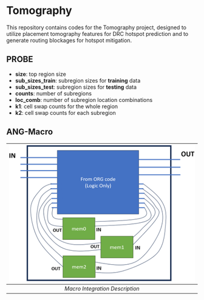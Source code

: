 # Tomography
This repository contains codes for the Tomography project, designed to utilize placement tomography features for DRC hotspot prediction and to generate routing blockages for hotspot mitigation.

## PROBE

  - **size**: top region size
  - **sub_sizes_train**: subregion sizes for **training** data
  - **sub_sizes_test**: subregion sizes for **testing** data
  - **counts**: number of subregions
  - **loc_comb**: number of subregion location combinations
  - **k1**: cell swap counts for the whole region
  - **k2**: cell swap counts for each subregion


## ANG-Macro

| <img src="ANGmacro.png" width=600px> |
|:--:|
| *Macro Integration Description* |
